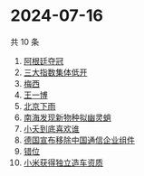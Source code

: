 # 2024-07-16

共 10 条

<!-- BEGIN -->
<!-- 最后更新时间 Tue Jul 16 2024 05:08:40 GMT+0800 (China Standard Time) -->

1. [阿根廷夺冠](https://www.zhihu.com/search?q=%E9%98%BF%E6%A0%B9%E5%BB%B7%E5%A4%BA%E5%86%A0)
1. [三大指数集体低开](https://www.zhihu.com/search?q=%E4%B8%89%E5%A4%A7%E6%8C%87%E6%95%B0%E9%9B%86%E4%BD%93%E4%BD%8E%E5%BC%80)
1. [梅西](https://www.zhihu.com/search?q=%E6%A2%85%E8%A5%BF)
1. [王一博](https://www.zhihu.com/search?q=%E7%8E%8B%E4%B8%80%E5%8D%9A)
1. [北京下雨](https://www.zhihu.com/search?q=%E5%8C%97%E4%BA%AC%E4%B8%8B%E9%9B%A8)
1. [南海发现新物种拟幽灵蛸](https://www.zhihu.com/search?q=%E5%8D%97%E6%B5%B7%E5%8F%91%E7%8E%B0%E6%96%B0%E7%89%A9%E7%A7%8D%E6%8B%9F%E5%B9%BD%E7%81%B5%E8%9B%B8)
1. [小夭到底喜欢谁](https://www.zhihu.com/search?q=%E5%B0%8F%E5%A4%AD%E5%88%B0%E5%BA%95%E5%96%9C%E6%AC%A2%E8%B0%81)
1. [德国宣布移除中国通信企业组件](https://www.zhihu.com/search?q=%E5%BE%B7%E5%9B%BD%E5%AE%A3%E5%B8%83%E7%A7%BB%E9%99%A4%E4%B8%AD%E5%9B%BD%E9%80%9A%E4%BF%A1%E4%BC%81%E4%B8%9A%E7%BB%84%E4%BB%B6)
1. [错位](https://www.zhihu.com/search?q=%E9%94%99%E4%BD%8D)
1. [小米获得独立造车资质](https://www.zhihu.com/search?q=%E5%B0%8F%E7%B1%B3%E8%8E%B7%E5%BE%97%E7%8B%AC%E7%AB%8B%E9%80%A0%E8%BD%A6%E8%B5%84%E8%B4%A8)

<!-- END -->
